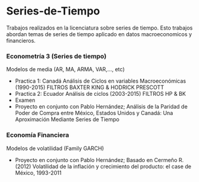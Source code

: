 # Series-de-Tiempo
Trabajos realizados en la licenciatura sobre series de tiempo. Esto trabajos abordan temas de series de tiempo aplicado en datos macroeconomicos y financieros. 

### Econometría 3 (Series de tiempo)
Modelos de media (AR, MA, ARMA, VAR,..., etc)
* Practica 1: Canadá Análisis de Ciclos en variables Macroeconómicas (1990-2015)
FILTROS BAXTER KING & HODRICK PRESCOTT
* Practica 2: Ecuador Análisis de ciclos (2003-2015)
FILTROS HP & BK
* Examen
* Proyecto en conjunto con Pablo Hernández; Análisis de la Paridad de Poder de Compra entre México, Estados Unidos y Canadá: Una Aproximación Mediante Series de Tiempo

### Economía Financiera
Modelos de volatilidad (Family GARCH)
* Proyecto en conjunto con Pablo Hernández; Basado en Cermeño R. (2012) Volatilidad de la inflación y crecimiento del producto: el case de México, 1993-2011

